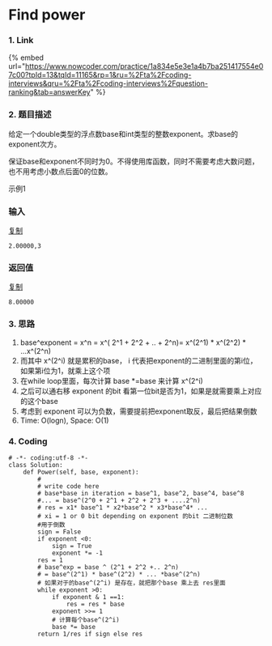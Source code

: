 # Find power

### 1. Link

{% embed url="https://www.nowcoder.com/practice/1a834e5e3e1a4b7ba251417554e07c00?tpId=13&tqId=11165&rp=1&ru=%2Fta%2Fcoding-interviews&qru=%2Fta%2Fcoding-interviews%2Fquestion-ranking&tab=answerKey" %}





### 2. 题目描述

给定一个double类型的浮点数base和int类型的整数exponent。求base的exponent次方。  
  
保证base和exponent不同时为0。不得使用库函数，同时不需要考虑大数问题，也不用考虑小数点后面0的位数。  
  
示例1

### 输入

[复制](javascript:void%280%29;)

```text
2.00000,3
```

### 返回值

[复制](javascript:void%280%29;)

```text
8.00000
```



### 3. 思路

1. base^exponent = x^n = x^\(  2^1 + 2^2 + .. + 2^n\)= x^\(2^1\) \* x^\(2^2\)  \* ...x^\(2^n\)
2. 而其中 x^\(2^i\) 就是累积的base， i 代表把exponent的二进制里面的第i位，如果第i位为1，就乘上这个项
3. 在while loop里面，每次计算 base \*=base 来计算 x^\(2^i\)
4. 之后可以通右移 exponent 的bit 看第一位bit是否为1，如果是就需要乘上对应的这个base
5. 考虑到 exponent 可以为负数，需要提前把exponent取反，最后把结果倒数
6. Time: O\(logn\), Space: O\(1\) 

 

### 4. Coding

```text
# -*- coding:utf-8 -*-
class Solution:
    def Power(self, base, exponent):
        #
        # write code here
        # base*base in iteration = base^1, base^2, base^4, base^8 
        #... = base^(2^0 + 2^1 + 2^2 + 2^3 + ....2^n)
        # res = x1* base^1 * x2*base^2 * x3*base^4* ...
        # xi = 1 or 0 bit depending on exponent 的bit 二进制位数
        #用于倒数
        sign = False
        if exponent <0:
            sign = True
            exponent *= -1
        res = 1
        # base^exp = base ^ (2^1 + 2^2 +.. 2^n)
        # = base^(2^1) * base^(2^2) * ... *base^(2^n)
        # 如果对于的base^(2^i) 是存在，就把那个base 乘上去 res里面
        while exponent >0:
            if exponent & 1 ==1:
                res = res * base
            exponent >>= 1
            # 计算每个base^(2^i)
            base *= base
        return 1/res if sign else res
```







